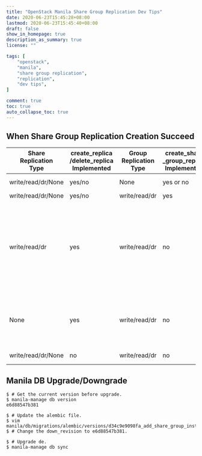 ```yaml
---
title: "OpenStack Manila Share Group Replication Dev Tips"
date: 2020-06-23T15:45:28+08:00
lastmod: 2020-06-23T15:45:40+08:00
draft: false
show_in_homepage: true
description_as_summary: true
license: ""

tags: [
    "openstack",
    "manila",
    "share group replication",
    "replication",
    "dev tips",
]

comment: true
toc: true
auto_collapse_toc: true
---
```


## When Share Group Replication Creation Succeed

| Share<br>Replication<br>Type | create_replica<br>/delete_replica<br>Implemented | Group<br>Replication<br>Type | create_share<br>_group_replica<br>Implemented | Succeed in share group replication creation                                                                                                                                                                                                                                      | Note |
|------------------------------|--------------------------------------------------|------------------------------|-----------------------------------------------|----------------------------------------------------------------------------------------------------------------------------------------------------------------------------------------------------------------------------------------------------------------------------------|------|
| write/read/dr/None           | yes/no                                           | None                         | yes or no                                     | no, raise error from share_group/api.                                                                                                                                                                                                                                            |      |
| write/read/dr/None           | yes/no                                           | write/read/dr                | yes                                           | yes                                                                                                                                                                                                                                                                              |      |
| write/read/dr                | yes                                              | write/read/dr                | no                                            | yes, the default implementation is <br>creating replicas for shares in the group.<br>But `share replication type` should be consistent<br>with `share group replication type`, otherwise,<br>an exception raised when creating <br>the share group (share_group/api.py:create()) |      |
| None                         | yes                                              | write/read/dr                | no                                            | yes, the default implementation is used. Just assume<br>the `share replication type` is the same as<br>`share group replication type`.                                                                                                                                           |      |
| write/read/dr/None           | no                                               | write/read/dr                | no                                            | no, raise error from share/driver.                                                                                                                                                                                                                                               |      |


## Manila DB Upgrade/Downgrade

```console
$ # Get the current version before upgrade.
$ manila-manage db version
e6d88547b381

$ # Update the alembic file.
$ vim manila/db/migrations/alembic/versions/d34c9e9098fa_add_share_group_instances.py
$ # Change the down_revision to e6d88547b381.

$ # Upgrade de.
$ manila-manage db sync


```